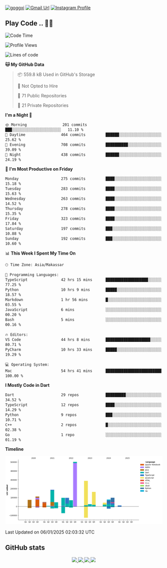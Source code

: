 [![goggxi](https://img.shields.io/badge/Portofolio-Goggxi-orange)](https://goggxi.github.io)
[![Gmail Url](https://img.shields.io/twitter/url?label=Goggxi@gmail.com&logo=gmail&style=social&url=http%3A%2F%2Fmailto%3Acontact.Goggxi@gmail.com)](mailto:Goggxi@gmail.com) [![Instagram Profile](https://img.shields.io/twitter/url?label=moh_rifkan&logo=instagram&style=social&url=https://www.instagram.com/moh_rifkan/)](https://www.instagram.com/moh_rifkan/)

## Play Code .. 💬🚀

<!-- [![Moh Rifkan GitHub stats](https://github-readme-stats.vercel.app/api?username=goggxi&count_private=true&show_icons=true&theme=dracula&custom_title=Goggxi%20Statistic%20🚀)](https://github.com/goggxi/goggxi)

[![Top Langs](https://github-readme-stats.vercel.app/api/top-langs/?username=goggxi&langs_count=8&layout=compact&show_icons=true&theme=dracula)](https://github.com/goggxi/goggxi) -->

<!--START_SECTION:waka-->
![Code Time](http://img.shields.io/badge/Code%20Time-3%2C903%20hrs%2025%20mins-blue)

![Profile Views](http://img.shields.io/badge/Profile%20Views-2-blue)

![Lines of code](https://img.shields.io/badge/From%20Hello%20World%20I%27ve%20Written-1.9%20million%20lines%20of%20code-blue)

**🐱 My GitHub Data** 

> 📦 559.8 kB Used in GitHub's Storage 
 > 
> 🚫 Not Opted to Hire
 > 
> 📜 71 Public Repositories 
 > 
> 🔑 21 Private Repositories 
 > 
**I'm a Night 🦉** 

```text
🌞 Morning                201 commits         ███░░░░░░░░░░░░░░░░░░░░░░   11.10 % 
🌆 Daytime                464 commits         ██████░░░░░░░░░░░░░░░░░░░   25.62 % 
🌃 Evening                708 commits         ██████████░░░░░░░░░░░░░░░   39.09 % 
🌙 Night                  438 commits         ██████░░░░░░░░░░░░░░░░░░░   24.19 % 
```
📅 **I'm Most Productive on Friday** 

```text
Monday                   275 commits         ████░░░░░░░░░░░░░░░░░░░░░   15.18 % 
Tuesday                  283 commits         ████░░░░░░░░░░░░░░░░░░░░░   15.63 % 
Wednesday                263 commits         ████░░░░░░░░░░░░░░░░░░░░░   14.52 % 
Thursday                 278 commits         ████░░░░░░░░░░░░░░░░░░░░░   15.35 % 
Friday                   323 commits         ████░░░░░░░░░░░░░░░░░░░░░   17.84 % 
Saturday                 197 commits         ███░░░░░░░░░░░░░░░░░░░░░░   10.88 % 
Sunday                   192 commits         ███░░░░░░░░░░░░░░░░░░░░░░   10.60 % 
```


📊 **This Week I Spent My Time On** 

```text
🕑︎ Time Zone: Asia/Makassar

💬 Programming Languages: 
TypeScript               42 hrs 15 mins      ███████████████████░░░░░░   77.25 % 
Python                   10 hrs 9 mins       █████░░░░░░░░░░░░░░░░░░░░   18.57 % 
Markdown                 1 hr 56 mins        █░░░░░░░░░░░░░░░░░░░░░░░░   03.55 % 
JavaScript               6 mins              ░░░░░░░░░░░░░░░░░░░░░░░░░   00.20 % 
Bash                     5 mins              ░░░░░░░░░░░░░░░░░░░░░░░░░   00.16 % 

🔥 Editors: 
VS Code                  44 hrs 8 mins       ████████████████████░░░░░   80.71 % 
PyCharm                  10 hrs 33 mins      █████░░░░░░░░░░░░░░░░░░░░   19.29 % 

💻 Operating System: 
Mac                      54 hrs 41 mins      █████████████████████████   100.00 % 
```

**I Mostly Code in Dart** 

```text
Dart                     29 repos            █████████░░░░░░░░░░░░░░░░   34.52 % 
TypeScript               12 repos            ████░░░░░░░░░░░░░░░░░░░░░   14.29 % 
Python                   9 repos             ███░░░░░░░░░░░░░░░░░░░░░░   10.71 % 
C++                      2 repos             █░░░░░░░░░░░░░░░░░░░░░░░░   02.38 % 
Go                       1 repo              ░░░░░░░░░░░░░░░░░░░░░░░░░   01.19 % 
```



**Timeline**

![Lines of Code chart](https://raw.githubusercontent.com/Goggxi/Goggxi/main/assets/bar_graph.png)


 Last Updated on 06/01/2025 02:03:32 UTC
<!--END_SECTION:waka-->

## GitHub stats

<p align="center">
  <a href="https://github.com/goggxi">
    <img src="http://github-profile-summary-cards.vercel.app/api/cards/profile-details?username=goggxi&theme=transparent" />
  </a>
  <a href="https://github.com/goggxi">
    <img src="https://github-readme-streak-stats.herokuapp.com/?user=goggxi&hide_border=true&card_width=338&theme=transparent" />
  </a>
  <a href="https://github.com/goggxi">
    <img src="http://github-profile-summary-cards.vercel.app/api/cards/stats?username=goggxi&theme=transparent" />
  </a>
  <a href="https://github.com/goggxi">
    <img src="https://github-readme-stats.vercel.app/api/top-langs/?username=goggxi&langs_count=10&exclude_repo=&hide=c,makefile,html,css,sass,nix,nunjucks,tsql,dockerfile,shell&card_width=699&hide_border=true&theme=transparent" />
  </a>
  <!-- <br/>
  <a href="https://github.com/goggxi">
    <img src="https://komarev.com/ghpvc/?username=goggxi&color=blue&style=flat" />
  </a> -->
</p>
